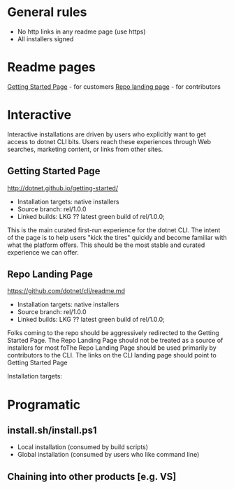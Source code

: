 # General rules
- No http links in any readme page (use https)
- All installers signed

# Readme pages
[Getting Started Page](https://dotnet.github.io/getting-started/) - for customers
[Repo landing page](https://github.com/dotnet/cli/blob/rel/1.0.0/README.md) - for contributors

# Interactive
Interactive installations are driven by users who explicitly want to get access to dotnet CLI bits. Users reach these experiences through Web searches, marketing content, or links from other sites.

## Getting Started Page
http://dotnet.github.io/getting-started/
* Installation targets: native installers
* Source branch: rel/1.0.0
* Linked builds: LKG ?? latest green build of rel/1.0.0;

This is the main curated first-run experience for the dotnet CLI. The intent of the page is to help users "kick the tires" quickly and become familiar with what the platform offers. This should be the most stable and curated experience we can offer.

## Repo Landing Page
https://github.com/dotnet/cli/readme.md
* Installation targets: native installers
* Source branch: rel/1.0.0
* Linked builds: LKG ?? latest green build of rel/1.0.0;

Folks coming to the repo should be aggressively redirected to the Getting Started Page. The Repo Landing Page should not be treated as a source of installers for most foThe Repo Landing Page should be used primarily by contributors to the CLI. The links on the CLI landing page should point to Getting Started Page

Installation targets: 
# Programatic
## install.sh/install.ps1
- Local installation (consumed by build scripts)
- Global installation (consumed by users who like command line)
## Chaining into other products [e.g. VS]
